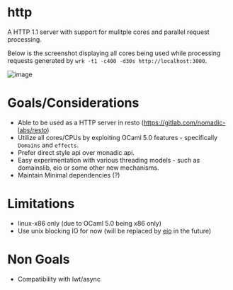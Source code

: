 # http
A HTTP 1.1 server with support for mulitple cores and parallel request processing.

Below is the screenshot displaying all cores being used while processing requests generated by `wrk -t1 -c400 -d30s http://localhost:3000`.

![image](https://user-images.githubusercontent.com/315907/143028630-65dc149a-2afc-49fd-9b73-b82885d1d995.png)

# Goals/Considerations
- Able to be used as a HTTP server in resto (https://gitlab.com/nomadic-labs/resto)
- Utilize all cores/CPUs by exploiting OCaml 5.0 features - specifically `Domains` and `effects`.
- Prefer direct style api over monadic api.
- Easy experimentation with various threading models - such as domainslib, eio or some other new mechanisms.
- Maintain Minimal dependencies (?)

# Limitations
- linux-x86 only (due to OCaml 5.0 being x86 only)
- Use unix blocking IO for now (will be replaced by [eio](https://github.com/ocaml-multicore/eio) in the future)

# Non Goals
- Compatibility with lwt/async
